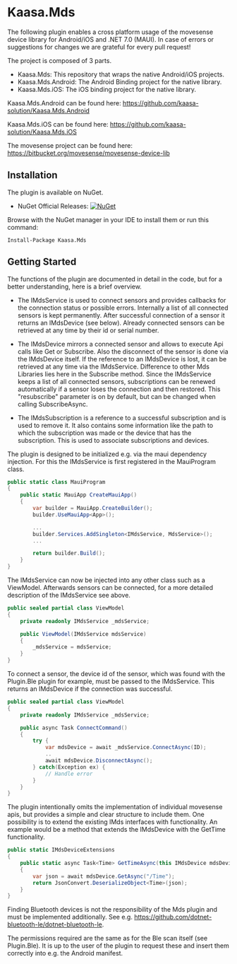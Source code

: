 # Kaasa.Mds

The following plugin enables a cross platform usage of the movesense device library for Android/iOS and .NET 7.0 (MAUI).
In case of errors or suggestions for changes we are grateful for every pull request!

The project is composed of 3 parts.

- Kaasa.Mds: This repository that wraps the native Android/iOS projects.
- Kaasa.Mds.Android: The Android Binding project for the native library.
- Kaasa.Mds.iOS: The iOS binding project for the native library.

Kaasa.Mds.Android can be found here: https://github.com/kaasa-solution/Kaasa.Mds.Android

Kaasa.Mds.iOS can be found here: https://github.com/kaasa-solution/Kaasa.Mds.iOS

The movesense project can be found here: https://bitbucket.org/movesense/movesense-device-lib

## Installation

The plugin is available on NuGet.

* NuGet Official Releases: [![NuGet](https://img.shields.io/nuget/v/Kaasa.Mds?label=NuGet)](https://www.nuget.org/packages/Kaasa.Mds)

Browse with the NuGet manager in your IDE to install them or run this command:

`Install-Package Kaasa.Mds`

## Getting Started

The functions of the plugin are documented in detail in the code, but for a better understanding, here is a brief overview.

- The IMdsService is used to connect sensors and provides callbacks for the connection status or possible errors. Internally a list of all connected sensors is kept permanently. After successful connection of a sensor it returns an IMdsDevice (see below). Already connected sensors can be retrieved at any time by their id or serial number.

- The IMdsDevice mirrors a connected sensor and allows to execute Api calls like Get or Subscribe. Also the disconnect of the sensor is done via the IMdsDevice itself. If the reference to an IMdsDevice is lost, it can be retrieved at any time via the IMdsService. Difference to other Mds Libraries lies here in the Subscribe method. Since the IMdsService keeps a list of all connected sensors, subscriptions can be renewed automatically if a sensor loses the connection and then restored. This "resubscribe" parameter is on by default, but can be changed when calling SubscribeAsync.

- The IMdsSubscription is a reference to a successful subscription and is used to remove it. It also contains some information like the path to which the subscription was made or the device that has the subscription. This is used to associate subscriptions and devices.

The plugin is designed to be initialized e.g. via the maui dependency injection. For this the IMdsService is first registered in the MauiProgram class.

```csharp
public static class MauiProgram
{
    public static MauiApp CreateMauiApp()
    {
        var builder = MauiApp.CreateBuilder();
        builder.UseMauiApp<App>();

        ...
        builder.Services.AddSingleton<IMdsService, MdsService>();
        ...

        return builder.Build();
    }
}
```

The IMdsService can now be injected into any other class such as a ViewModel. Afterwards sensors can be connected, for a more detailed description of the IMdsService see above.

```csharp
public sealed partial class ViewModel
{
    private readonly IMdsService _mdsService;

    public ViewModel(IMdsService mdsService)
    {
        _mdsService = mdsService;
    }
}
```

To connect a sensor, the device id of the sensor, which was found with the Plugin.Ble plugin for example, must be passed to the IMdsService. 
This returns an IMdsDevice if the connection was successful.

```csharp
public sealed partial class ViewModel
{
    private readonly IMdsService _mdsService;

    public async Task ConnectCommand()
    {
        try {
            var mdsDevice = await _mdsService.ConnectAsync(ID);
            .. 
            await mdsDevice.DisconnectAsync();
        } catch(Exception ex) {
            // Handle error
        }
    }
}
```

The plugin intentionally omits the implementation of individual movesense apis, but provides a simple and clear structure to include them. One possibility is to extend the existing IMds interfaces with functionality. An example would be a method that extends the IMdsDevice with the GetTime functionality.

```csharp
public static IMdsDeviceExtensions
{
    public static async Task<Time> GetTimeAsync(this IMdsDevice mdsDevice)
    {
        var json = await mdsDevice.GetAsync("/Time");
        return JsonConvert.DeserializeObject<Time>(json);
    }
}
```

Finding Bluetooth devices is not the responsibility of the Mds plugin and must be implemented additionally. 
See e.g. https://github.com/dotnet-bluetooth-le/dotnet-bluetooth-le.

The permissions required are the same as for the Ble scan itself (see Plugin.Ble). It is up to the user of the plugin to request these and insert them correctly into e.g. the Android manifest.
